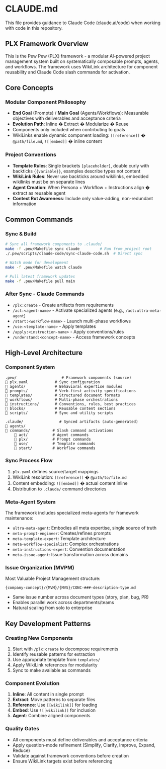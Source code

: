# CLAUDE.md

This file provides guidance to Claude Code (claude.ai/code) when working with code in this repository.

## PLX Framework Overview

This is the Pew Pew (PLX) framework - a modular AI-powered project management system built on systematically composable prompts, agents, and workflows. The framework uses WikiLink architecture for component reusability and Claude Code slash commands for activation.

## Core Concepts

### Modular Component Philosophy
- **End Goal** (Prompts) / **Main Goal** (Agents/Workflows): Measurable objectives with deliverables and acceptance criteria
- **Evolution Path**: Inline � Extract � Modularize � Reuse
- Components only included when contributing to goals
- WikiLinks enable dynamic component loading: `[[reference]]` � `@path/file.md`, `![[embed]]` � inline content

### Project Conventions
- **Template Rules**: Single brackets `[placeholder]`, double curly with backticks `{{variable}}`, examples describe types not content
- **WikiLink Rules**: Never use backticks around wikilinks, embedded wikilinks must be on separate lines
- **Agent Creation**: When Persona + Workflow + Instructions align � extract as reusable agent
- **Context Rot Awareness**: Include only value-adding, non-redundant information

## Common Commands

### Sync & Build
```bash
# Sync all framework components to .claude/
make -f .pew/Makefile sync claude         # Run from project root
./.pew/scripts/claude-code/sync-claude-code.sh  # Direct sync

# Watch mode for development
make -f .pew/Makefile watch claude

# Pull latest framework updates
make -f .pew/Makefile pull main
```

### After Sync - Claude Commands
- `/plx:create` - Create artifacts from requirements
- `/act:<agent-name>` - Activate specialized agents (e.g., `/act:ultra-meta-agent`)
- `/start:<workflow-name>` - Launch multi-phase workflows
- `/use:<template-name>` - Apply templates
- `/apply:<instruction-name>` - Apply conventions/rules
- `/understand:<concept-name>` - Access framework concepts

## High-Level Architecture

### Component System
```
.pew/                    # Framework components (source)
   plx.yaml            # Sync configuration
   agents/             # Behavioral expertise modules
   prompts/            # Verb-first activity specifications  
   templates/          # Structured document formats
   workflows/          # Multi-phase orchestrations
   instructions/       # Conventions, rules, best practices
   blocks/             # Reusable content sections
   scripts/            # Sync and utility scripts

.claude/                # Synced artifacts (auto-generated)
   agents/            
   commands/          # Slash command activations
       act/           # Agent commands
       plx/           # Prompt commands
       use/           # Template commands
       start/         # Workflow commands
```

### Sync Process Flow
1. `plx.yaml` defines source/target mappings
2. WikiLink resolution: `[[reference]]` � `@path/to/file.md`
3. Content embedding: `![[embed]]` � actual content inline
4. Distribution to `.claude/` command directories

### Meta-Agent System
The framework includes specialized meta-agents for framework maintenance:
- `ultra-meta-agent`: Embodies all meta expertise, single source of truth
- `meta-prompt-engineer`: Creates/refines prompts
- `meta-template-expert`: Template architecture
- `meta-workflow-specialist`: Complex orchestrations
- `meta-instructions-expert`: Convention documentation
- `meta-issue-agent`: Issue transformation across domains

### Issue Organization (MVPM)
Most Valuable Project Management structure:
```
{company-concept}/{MVM}/{MVS}/CONC-###-description-type.md
```
- Same issue number across document types (story, plan, bug, PR)
- Enables parallel work across departments/teams
- Natural scaling from solo to enterprise

## Key Development Patterns

### Creating New Components
1. Start with `/plx:create` to decompose requirements
2. Identify reusable patterns for extraction
3. Use appropriate template from `templates/`
4. Apply WikiLink references for modularity
5. Sync to make available as commands

### Component Evolution
1. **Inline**: All content in single prompt
2. **Extract**: Move patterns to separate files
3. **Reference**: Use `[[wikilink]]` for loading
4. **Embed**: Use `![[wikilink]]` for inclusion
5. **Agent**: Combine aligned components

### Quality Gates
- All components must define deliverables and acceptance criteria
- Apply question-mode refinement (Simplify, Clarify, Improve, Expand, Reduce)
- Validate against framework conventions before creation
- Ensure WikiLink targets exist before referencing
